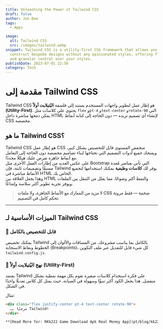 ```yaml
---
title: Unleashing the Power of Tailwind CSS
draft: false
author: Jon Doe
tags:
  - Apps

image:
  alt: Tailwind CSS
  src: /images/tailwind.webp
snippet: Tailwind CSS is a utility-first CSS framework that allows you to
  construct bespoke designs without any opinionated styles, offering flexibility
  and granular control over your styles.
publishDate: 2023-07-01 22:56
category: Tech
---
```


# مقدمة إلى Tailwind CSS

Tailwind CSS هو إطار عمل لتطوير واجهات المستخدم يستند إلى فلسفة **اليُتيلايت أولاً (Utility-First)**. يحتوي على كلاسات مثل `flex` و`pt-4` و`text-center` و`rotate-90` التي يمكن دمجها مباشرة داخل HTML لإنشاء أي تصميم تريده — دون الحاجة إلى كتابة أنماط CSS مخصصة.

## ما هو Tailwind CSS؟

Tailwind CSS هو إطار عمل CSS منخفض المستوى قابل للتخصيص بشكل كبير، ويمنحك جميع أدوات التصميم التي تحتاجها لبناء تصاميم مخصصة دون الحاجة إلى التعامل مع أنماط جاهزة تفرض عليك هيكلًا محددًا.  
على عكس العديد من إطارات العمل الأخرى مثل Bootstrap التي تأتي بعناصر مُعدة مسبقًا وتصميمات ثابتة، فإن Tailwind يوفر لك **كلاسات وظيفية** يمكنك استخدامها لتجميع الأنماط مباشرة في HTML الخاص بك.  
وهذا يجعل العلاقة بين HTML والنمط أكثر وضوحًا، مما يقلل من التنقل بين الملفات ويوفر تجربة تطوير أكثر سلاسة وإمتاعًا.

> **لا مزيد من المعارك مع الأنماط الجاهزة، ولا ملفات CSS ضخمة — فقط مرونة تحكم كامل في التصميم.**

---

## الميزات الأساسية لـ Tailwind CSS

### 🔧 قابل للتخصيص بالكامل

يمكنك تخصيص Tailwind بالكامل بما يناسب مشروعك. من المسافات والألوان إلى الخطوط ونقاط الاستجابة (Breakpoints)، كل شيء قابل للتعديل عبر ملف التكوين `tailwind.config.js`.

### 🧩 نهج اليُتيلايت أولاً (Utility-First)

يعتمد Tailwind على فكرة استخدام كلاسات صغيرة تقوم بكل مهمة نمطية بشكل منفصل. هذا يجعل الكود أكثر تنبؤًا وسهولة في الصيانة، حيث يمثل كل كلاس تعديلًا واحدًا في الشكل.

مثال:
```html
<div class="flex justify-center pt-4 text-center rotate-90">
  مرحبًا بـ Tailwind!
</div>

**[Read More for: RKk222 Game Download Apk Real Money App](pt/blog/kk222-game-download-apk-real-money-app "Kk222 Game Download Apk Real Money App")**
